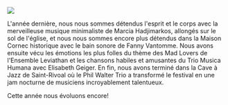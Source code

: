 
![](/img/2024/.jpg)

L'année dernière, nous nous sommes détendus l'esprit et le corps avec la merveilleuse musique minimaliste de Marcia Hadjimarkos, allongés sur le sol de l'église, et nous nous sommes encore plus détendus dans la Maison Cornec historique avec le bain sonore de Fanny Vantomme. Nous avons ensuite vécu les émotions les plus folles du thème des Mad Lovers de l'Ensemble Leviathan et les chansons habiles et amusantes du Trio Musica Humana avec Elisabeth Geiger. En fin, nous avons terminé dans la Cave à Jazz de Saint-Rivoal où le Phil Walter Trio a transformé le festival en une jam nocturne de musiciens incroyablement talentueux.

Cette année nous évoluons encore!
